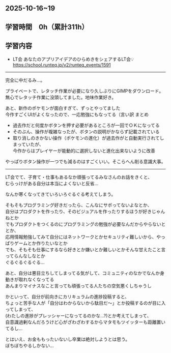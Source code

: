 ## 2025-10-16~19

## 学習時間　0h（累計311h）

## 学習内容　
- LT会
あなたのアプリアイデアのひらめきをシェアするLT会💡
https://school.runteq.jp/v2/runteq_events/1591

---

完全に中だるみ…。<br>

プライベートで、レタッチ作業が必要になり久しぶりにGIMPをダウンロード。
無心でレタッチ作業に没頭してました。地味作業好き。

あと、新作のポケモンが面白すぎて、ずっとやってました<br>
今作すごくUIがよくなったので、一応勉強にもなってる（言い訳
まとめ
- 過去作だと何度かボタンを押す必要があるところが一回でＯＫになってる
- そのぶん、操作が複雑なったが、ボタンの説明がかならず記載されている
- 取り消しのきかない操作（ポケモンの進化）が過去作がと自動実行されてしまっていたが、<br>今作からはプレイヤーが能動的に選択しないと進化出来ないように改善

やっぱりボタン操作が一つでも減るのはすごくいい。そこらへん削る意識大事。

---

LT会でて、子育て・仕事もあるなか頑張ってるみなさんのお話をきくと、<br>
むらっけがある自分は本当によくないと反省…

なんか寒くなってきていろいろぐるぐる考えてしまう。

そもそもプログラミング好きだったら、こんなにサボってないよなとか、<br>
自分はプロダクトを作ったり、そのビジュアルを作ったりするほうが好きじゃんねとか<br>
でもプロダクトをつくるのにプログラミングの勉強が必要なんだからやらないととか、<br>
応用情報勉強してみて自分にはネットワークとかセキュリティ難しいから、やっぱりゲームとか作りたいなとか<br>
でも、そもそも仕事にするなら好きとか嫌いとか難しいとかそんな甘えたこと言ってらんなしなとか<br>
ぐるぐるぐるぐる…

あと、自分は悪目立ちしてしまってる気がして、コミュニティのなかでなんか身動きが取れなくなってる<br>
あんまりマイナスなこと言っても頑張ってる人たちの空気悪くしちゃうし<br>

かといって、自分が前向きにカリキュラムの進捗投稿すると、<br>
ちょっと苦手な人が「自分はわからないから駄目だ～」とか投稿するのが目に入ってしまって、<br>
(わたしの進捗がプレッシャーになってるのかな…?)とか考えてしまって、<br>
自意識過剰なんだろうけど心がざわざわするからマタモもツイッターも距離置いてるし…

とはいえ、お金ももったいないし卒業は絶対しようとは思う。<br>
ぼちぼちやるしかない…
